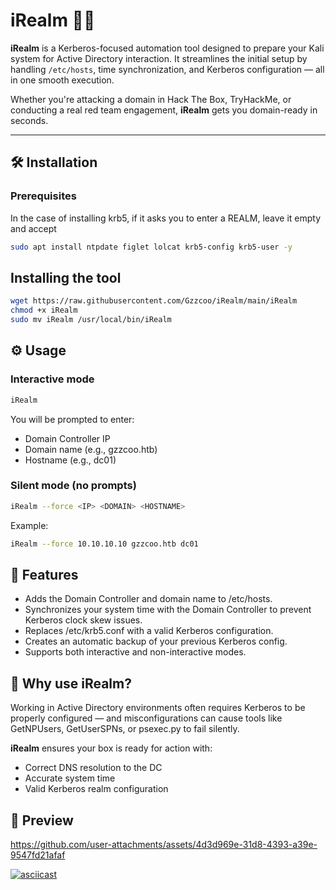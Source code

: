 # iRealm 🏰🔐

**iRealm** is a Kerberos-focused automation tool designed to prepare your Kali system for Active Directory interaction. It streamlines the initial setup by handling `/etc/hosts`, time synchronization, and Kerberos configuration — all in one smooth execution.

Whether you're attacking a domain in Hack The Box, TryHackMe, or conducting a real red team engagement, **iRealm** gets you domain-ready in seconds.

---

## 🛠️ Installation

### Prerequisites
In the case of installing krb5, if it asks you to enter a REALM, leave it empty and accept
```bash
sudo apt install ntpdate figlet lolcat krb5-config krb5-user -y
```
## Installing the tool
```bash
wget https://raw.githubusercontent.com/Gzzcoo/iRealm/main/iRealm
chmod +x iRealm
sudo mv iRealm /usr/local/bin/iRealm
```
## ⚙️ Usage
### Interactive mode
```bash
iRealm
```
You will be prompted to enter:

  - Domain Controller IP
  - Domain name (e.g., gzzcoo.htb)
  - Hostname (e.g., dc01)

### Silent mode (no prompts)
```bash
iRealm --force <IP> <DOMAIN> <HOSTNAME>
```
Example:
```bash
iRealm --force 10.10.10.10 gzzcoo.htb dc01
```

## 🚀 Features

  - Adds the Domain Controller and domain name to /etc/hosts.
  - Synchronizes your system time with the Domain Controller to prevent Kerberos clock skew issues.
  - Replaces /etc/krb5.conf with a valid Kerberos configuration.
  - Creates an automatic backup of your previous Kerberos config.
  - Supports both interactive and non-interactive modes.

## 📌 Why use iRealm?

Working in Active Directory environments often requires Kerberos to be properly configured — and misconfigurations can cause tools like GetNPUsers, GetUserSPNs, or psexec.py to fail silently.

**iRealm** ensures your box is ready for action with:

  - Correct DNS resolution to the DC
  - Accurate system time
  - Valid Kerberos realm configuration

## 📸 Preview

https://github.com/user-attachments/assets/4d3d969e-31d8-4393-a39e-9547fd21afaf



[![asciicast](https://asciinema.org/a/IGU4IZacmaieu5oeXnR3ajk8j.svg)](https://asciinema.org/a/IGU4IZacmaieu5oeXnR3ajk8j)

